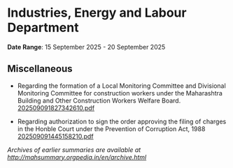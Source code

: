 # Industries, Energy and Labour Department

**Date Range**: 15 September 2025 - 20 September 2025


## Miscellaneous
- Regarding the formation of a Local Monitoring Committee and Divisional Monitoring Committee for construction workers under the Maharashtra Building and Other Construction Workers Welfare Board.\
  [202509091827342610.pdf](https://gr.maharashtra.gov.in/Site/Upload/Government%20Resolutions/English/202509091827342610.pdf)

- Regarding authorization to sign the order approving the filing of charges in the Honble Court under the Prevention of Corruption Act, 1988\
  [202509091445158210.pdf](https://gr.maharashtra.gov.in/Site/Upload/Government%20Resolutions/English/202509091445158210.pdf)


*Archives of earlier summaries are available at http://mahsummary.orgpedia.in/en/archive.html*